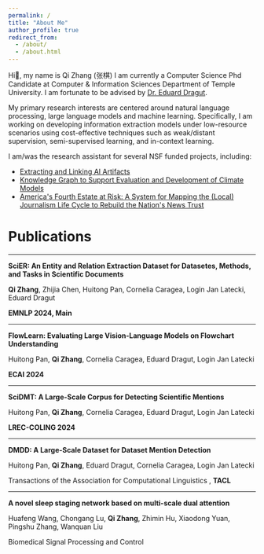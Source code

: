 ```yaml
---
permalink: /
title: "About Me"
author_profile: true
redirect_from: 
  - /about/
  - /about.html
---
```


Hi👋, my name is Qi Zhang (张棋) I am currently a Computer Science Phd Candidate at Computer & Information Sciences Department of Temple University. I am fortunate to be advised by [Dr. Eduard Dragut](https://cis.temple.edu/~edragut/index.htm).

My primary research interests are centered around natural language processing, large language models and machine learning. 
Specifically, I am working on developing information extraction models under low-resource scenarios using cost-effective techniques such as weak/distant supervision, semi-supervised learning, and in-context learning.

I am/was the research assistant for several NSF funded projects, including:
- [Extracting and Linking AI Artifacts](https://www.nsf.gov/awardsearch/showAward?AWD_ID=2107213&HistoricalAwards=false)
- [Knowledge Graph to Support Evaluation and Development of Climate Models](https://www.nsf.gov/awardsearch/showAward?AWD_ID=2333789&HistoricalAwards=false)
- [America's Fourth Estate at Risk: A System for
Mapping the (Local) Journalism Life Cycle to Rebuild the Nation's News Trust](https://www.nsf.gov/awardsearch/showAward?AWD_ID=2137846)


# Publications

---
**SciER: An Entity and Relation Extraction Dataset for Datasetes, Methods, and Tasks in Scientific Documents**

**Qi Zhang**, Zhijia Chen, Huitong Pan, Cornelia Caragea, Login Jan Latecki, Eduard Dragut

**EMNLP 2024, Main**

---
**FlowLearn: Evaluating Large Vision-Language Models on Flowchart Understanding**

Huitong Pan, **Qi Zhang**, Cornelia Caragea, Eduard Dragut, Login Jan Latecki

**ECAI 2024**

---
**SciDMT: A Large-Scale Corpus for Detecting Scientific Mentions**

Huitong Pan, **Qi Zhang**, Cornelia Caragea, Eduard Dragut, Login Jan Latecki

**LREC-COLING 2024**

---
**DMDD: A Large-Scale Dataset for Dataset Mention Detection**

Huitong Pan, **Qi Zhang**, Eduard Dragut, Cornelia Caragea, Login Jan Latecki

Transactions of the Association for Computational Linguistics , **TACL**

---
**A novel sleep staging network based on multi-scale dual attention**

Huafeng Wang, Chongang Lu, **Qi Zhang**, Zhimin Hu, Xiaodong Yuan, Pingshu Zhang, Wanquan Liu

Biomedical Signal Processing and Control

